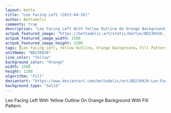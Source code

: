 ```yaml
---
layout: betta
title: "Leo Facing Left (2023-04-26)"
author: Bettadelic
comments: true
description: "Leo Facing Left With Yellow Outline On Orange Background With Fill Pattern."
actpub_featured_image: "https://bettadelic.art/static/bettas/BD230426.jpg"
actpub_featured_image_width: 1500
actpub_featured_image_height: 1200
tags: [Leo Facing Left, Yellow Outline, Orange Background, Fill Pattern, April 2023, Solid Background Pattern]
unitName: "BD230426"
line_color: "Yellow"
background_color: "Orange"
width: 1500
height: 1200
algorithm: "Fill"
deviantart: "https://www.deviantart.com/bettadelic/art/BD230426-Leo-Facing-Left-2023-04-26-959865091"
background_type: "Solid"
---
```


Leo Facing Left With Yellow Outline On Orange Background With Fill Pattern.
